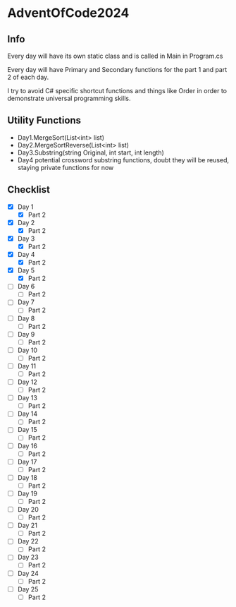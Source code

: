 # AdventOfCode2024
## Info
Every day will have its own static class and is called in Main in Program.cs

Every day will have Primary and Secondary functions for the part 1 and part 2 of each day.

I try to avoid C# specific shortcut functions and things like Order in order to demonstrate universal programming skills. 

## Utility Functions
- Day1.MergeSort(List\<int> list)
- Day2.MergeSortReverse(List\<int> list)
- Day3.Substring(string Original, int start, int length)
- Day4 potential crossword substring functions, doubt they will be reused, staying private functions for now

## Checklist
- [x] Day 1
	- [x] Part 2
- [x] Day 2
	- [x] Part 2
- [x] Day 3
	- [x] Part 2
- [x] Day 4
	- [x] Part 2
- [x] Day 5
	- [x] Part 2
- [ ] Day 6
	- [ ] Part 2
- [ ] Day 7
	- [ ] Part 2
- [ ] Day 8
	- [ ] Part 2
- [ ] Day 9
	- [ ] Part 2
- [ ] Day 10
	- [ ] Part 2
- [ ] Day 11
	- [ ] Part 2
- [ ] Day 12
	- [ ] Part 2
- [ ] Day 13
	- [ ] Part 2
- [ ] Day 14
	- [ ] Part 2
- [ ] Day 15
	- [ ] Part 2
- [ ] Day 16
	- [ ] Part 2
- [ ] Day 17
	- [ ] Part 2
- [ ] Day 18
	- [ ] Part 2
- [ ] Day 19
	- [ ] Part 2
- [ ] Day 20
	- [ ] Part 2
- [ ] Day 21
	- [ ] Part 2
- [ ] Day 22
	- [ ] Part 2
- [ ] Day 23
	- [ ] Part 2
- [ ] Day 24
	- [ ] Part 2
- [ ] Day 25
	- [ ] Part 2